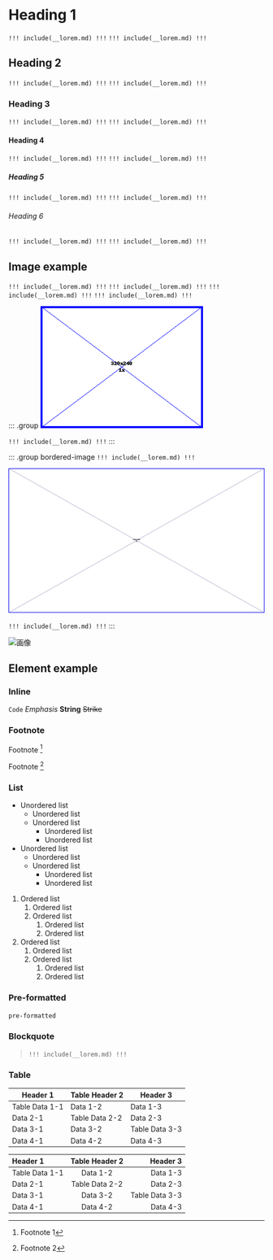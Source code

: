 # Heading 1

`!!! include(__lorem.md) !!!`
`!!! include(__lorem.md) !!!`

## Heading 2

`!!! include(__lorem.md) !!!`
`!!! include(__lorem.md) !!!`

### Heading 3

`!!! include(__lorem.md) !!!`
`!!! include(__lorem.md) !!!`

#### Heading 4

`!!! include(__lorem.md) !!!`
`!!! include(__lorem.md) !!!`

##### Heading 5

`!!! include(__lorem.md) !!!`
`!!! include(__lorem.md) !!!`

###### Heading 6

`!!! include(__lorem.md) !!!`
`!!! include(__lorem.md) !!!`

## Image example

`!!! include(__lorem.md) !!!`
`!!! include(__lorem.md) !!!`
`!!! include(__lorem.md) !!!`
`!!! include(__lorem.md) !!!`

::: .group
![画像](./img/sample.png)

`!!! include(__lorem.md) !!!`
:::

::: .group bordered-image
`!!! include(__lorem.md) !!!`

![画像](./img/sample.jpg)

`!!! include(__lorem.md) !!!`
:::

![画像](../../img/sample.jpg)

## Element example

### Inline

`Code`
_Emphasis_
**String**
~~Strike~~

### Footnote

Footnote [^1]

[^1]: Footnote 1

Footnote [^2]

[^2]: Footnote 2

### List

- Unordered list
  - Unordered list
  - Unordered list
    - Unordered list
    - Unordered list
- Unordered list
  - Unordered list
  - Unordered list
    - Unordered list
    - Unordered list

1. Ordered list
   1. Ordered list
   2. Ordered list
      1. Ordered list
      2. Ordered list
2. Ordered list
   1. Ordered list
   2. Ordered list
      1. Ordered list
      2. Ordered list

### Pre-formatted

```
pre-formatted
```

### Blockquote

> `!!! include(__lorem.md) !!!`

### Table

| Header 1       | Table Header 2 | Header 3       |
| -------------- | -------------- | -------------- |
| Table Data 1-1 | Data 1-2       | Data 1-3       |
| Data 2-1       | Table Data 2-2 | Data 2-3       |
| Data 3-1       | Data 3-2       | Table Data 3-3 |
| Data 4-1       | Data 4-2       | Data 4-3       |

| Header 1       | Table Header 2 |       Header 3 |
| :------------- | :------------: | -------------: |
| Table Data 1-1 |    Data 1-2    |       Data 1-3 |
| Data 2-1       | Table Data 2-2 |       Data 2-3 |
| Data 3-1       |    Data 3-2    | Table Data 3-3 |
| Data 4-1       |    Data 4-2    |       Data 4-3 |
